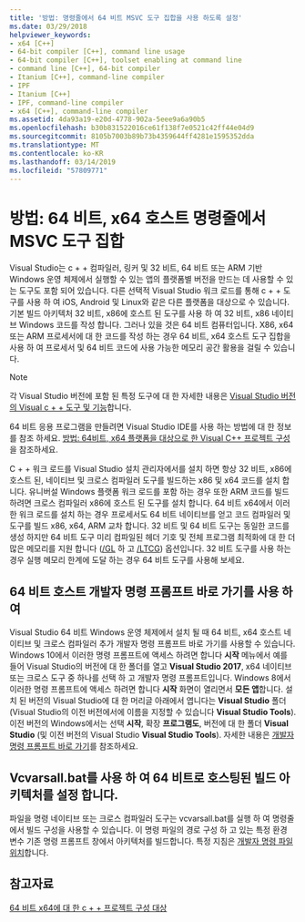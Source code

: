 ```yaml
---
title: '방법: 명령줄에서 64 비트 MSVC 도구 집합을 사용 하도록 설정'
ms.date: 03/29/2018
helpviewer_keywords:
- x64 [C++]
- 64-bit compiler [C++], command line usage
- 64-bit compiler [C++], toolset enabling at command line
- command line [C++], 64-bit compiler
- Itanium [C++], command-line compiler
- IPF
- Itanium [C++]
- IPF, command-line compiler
- x64 [C++], command-line compiler
ms.assetid: 4da93a19-e20d-4778-902a-5eee9a6a90b5
ms.openlocfilehash: b30b831522016ce61f138f7e0521c42ff44e04d9
ms.sourcegitcommit: 8105b7003b89b73b4359644ff4281e1595352dda
ms.translationtype: MT
ms.contentlocale: ko-KR
ms.lasthandoff: 03/14/2019
ms.locfileid: "57809771"
---
```

# <a name="how-to-enable-a-64-bit-x64-hosted-msvc-toolset-on-the-command-line"></a>방법: 64 비트, x64 호스트 명령줄에서 MSVC 도구 집합

Visual Studio는 c + + 컴파일러, 링커 및 32 비트, 64 비트 또는 ARM 기반 Windows 운영 체제에서 실행할 수 있는 앱의 플랫폼별 버전을 만드는 데 사용할 수 있는 도구도 포함 되어 있습니다. 다른 선택적 Visual Studio 워크 로드를 통해 c + + 도구를 사용 하 여 iOS, Android 및 Linux와 같은 다른 플랫폼을 대상으로 수 있습니다. 기본 빌드 아키텍처 32 비트, x86에 호스트 된 도구를 사용 하 여 32 비트, x86 네이티브 Windows 코드를 작성 합니다. 그러나 있을 것은 64 비트 컴퓨터입니다. X86, x64 또는 ARM 프로세서에 대 한 코드를 작성 하는 경우 64 비트, x64 호스트 도구 집합을 사용 하 여 프로세서 및 64 비트 코드에 사용 가능한 메모리 공간 활용을 걸릴 수 있습니다.

> [!NOTE]
> 각 Visual Studio 버전에 포함 된 특정 도구에 대 한 자세한 내용은 [Visual Studio 버전의 Visual c + + 도구 및 기능](../ide/visual-cpp-tools-and-features-in-visual-studio-editions.md)합니다.
>
> 64 비트 응용 프로그램을 만들려면 Visual Studio IDE를 사용 하는 방법에 대 한 정보를 참조 하세요. [방법: 64비트, x64 플랫폼을 대상으로 한 Visual C++ 프로젝트 구성](how-to-configure-visual-cpp-projects-to-target-64-bit-platforms.md)을 참조하세요.

C + + 워크 로드를 Visual Studio 설치 관리자에서를 설치 하면 항상 32 비트, x86에 호스트 된, 네이티브 및 크로스 컴파일러 도구를 빌드하는 x86 및 x64 코드를 설치 합니다. 유니버설 Windows 플랫폼 워크 로드를 포함 하는 경우 또한 ARM 코드를 빌드하려면 크로스 컴파일러 x86에 호스트 된 도구를 설치 합니다. 64 비트 x64에서 이러한 워크 로드를 설치 하는 경우 프로세서도 64 비트 네이티브를 얻고 코드 컴파일러 및 도구를 빌드 x86, x64, ARM 교차 합니다. 32 비트 및 64 비트 도구는 동일한 코드를 생성 하지만 64 비트 도구 미리 컴파일된 헤더 기호 및 전체 프로그램 최적화에 대 한 더 많은 메모리를 지원 합니다 ([/GL](reference/gl-whole-program-optimization.md) 하 고 [/LTCG](reference/ltcg-link-time-code-generation.md)) 옵션입니다. 32 비트 도구를 사용 하는 경우 실행 메모리 한계에 도달 하는 경우 64 비트 도구를 사용해 보세요.

## <a name="use-a-64-bit-hosted-developer-command-prompt-shortcut"></a>64 비트 호스트 개발자 명령 프롬프트 바로 가기를 사용 하 여

Visual Studio 64 비트 Windows 운영 체제에서 설치 될 때 64 비트, x64 호스트 네이티브 및 크로스 컴파일러 추가 개발자 명령 프롬프트 바로 가기를 사용할 수 있습니다. Windows 10에서 이러한 명령 프롬프트에 액세스 하려면 합니다 **시작** 메뉴에서 예를 들어 Visual Studio의 버전에 대 한 폴더를 열고 **Visual Studio 2017**, x64 네이티브 또는 크로스 도구 중 하나를 선택 하 고 개발자 명령 프롬프트입니다. Windows 8에서 이러한 명령 프롬프트에 액세스 하려면 합니다 **시작** 화면이 열리면서 **모든 앱**합니다. 설치 된 버전의 Visual Studio에 대 한 머리글 아래에서 엽니다는 **Visual Studio** 폴더 (Visual Studio의 이전 버전에서에 이름을 지정할 수 있습니다 **Visual Studio Tools**). 이전 버전의 Windows에서는 선택 **시작**, 확장 **프로그램도**, 버전에 대 한 폴더 **Visual Studio** (및 이전 버전의 Visual Studio  **Visual Studio Tools**). 자세한 내용은 [개발자 명령 프롬프트 바로 가기](building-on-the-command-line.md#developer_command_prompt_shortcuts)를 참조하세요.

## <a name="use-vcvarsallbat-to-set-a-64-bit-hosted-build-architecture"></a>Vcvarsall.bat를 사용 하 여 64 비트로 호스팅된 빌드 아키텍처를 설정 합니다.

파일을 명령 네이티브 또는 크로스 컴파일러 도구는 vcvarsall.bat를 실행 하 여 명령줄에서 빌드 구성을 사용할 수 있습니다. 이 명령 파일의 경로 구성 하 고 있는 특정 환경 변수 기존 명령 프롬프트 창에서 아키텍처를 빌드합니다. 특정 지침은 [개발자 명령 파일 위치](building-on-the-command-line.md#developer_command_file_locations)합니다.

## <a name="see-also"></a>참고자료

[64 비트 x64에 대 한 c + + 프로젝트 구성 대상](configuring-programs-for-64-bit-visual-cpp.md)<br/>
